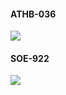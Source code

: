 #### ATHB-036
![](http://ww4.sinaimg.cn/bmiddle/006jmboBgw1eziz4nlqlsg306o04ywuz.gif)

#### SOE-922
![](http://ww1.sinaimg.cn/bmiddle/006jmboBgw1eziz4x3mnrg30ao0601ky.gif)

